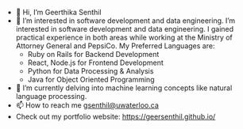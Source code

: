- 👋 Hi, I’m Geerthika Senthil 
- 👀 I’m interested in software development and data engineering. I’m interested in software development and data engineering. I gained practical experience in both areas while working at the Ministry of Attorney General and PepsiCo.  My Preferred Languages are:
   - Ruby on Rails for Backend Development
   - React, Node.js for Frontend Development
   - Python for Data Processing & Analysis
   - Java for Object Oriented Programming
- 🌱 I’m currently delving into machine learning concepts like natural language processing. 
- 📫 How to reach me gsenthil@uwaterloo.ca 
- Check out my portfolio website: https://geersenthil.github.io/ 

<!---
geersenthil/geersenthil is a ✨ special ✨ repository because its `README.md` (this file) appears on your GitHub profile.
You can click the Preview link to take a look at your changes.
--->
